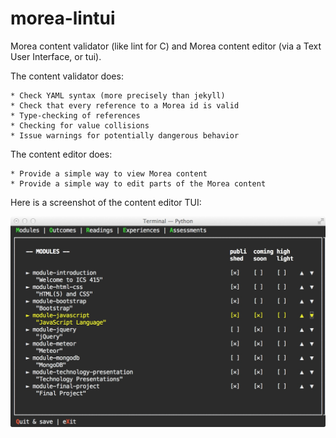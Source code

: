 # morea-lintui

Morea content validator (like lint for C) and Morea content editor (via a Text User Interface, or tui).

The content validator does:

    * Check YAML syntax (more precisely than jekyll)
    * Check that every reference to a Morea id is valid
    * Type-checking of references
    * Checking for value collisions
    * Issue warnings for potentially dangerous behavior


The content editor does:

    * Provide a simple way to view Morea content
    * Provide a simple way to edit parts of the Morea content


Here is a screenshot of the content editor TUI:

<img src="https://github.com/morea-framework/morea-lintui/blob/master/docs/morea_lintui.jpg">